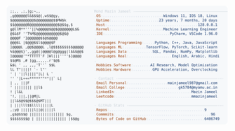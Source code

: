 <picture>
  <source srcset="https://raw.githubusercontent.com/mmazinjameel/mmazinjameel/main/dark_mode.svg?v=1750882322" media="(prefers-color-scheme: dark)">
  <img src="https://raw.githubusercontent.com/mmazinjameel/mmazinjameel/main/light_mode.svg?v=1750882322">
</picture>
